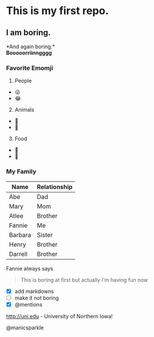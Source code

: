 # This is my first repo. 

## I am boring. 
\*And again boring.*\
**Booooorriinngggg**

### Favorite Emomji
1. People
* :stuck_out_tongue_winking_eye:
* :joy:
2. Animals
* :dog:
* :turtle:
3. Food
* :peach:
* :cake:

### My Family
Name| Relationship
------------ | -------------
Abe | Dad
Mary | Mom
Atlee | Brother
Fannie | Me
Barbara | Sister
Henry | Brother
Darrell | Brother

Fannie always says
>This is boring at first
>but actually I'm having fun now

- [x] add markdowns
- [ ] make it not boring
- [x] @mentions

http://uni.edu - University of Northern Iowa!

@manicsparkle
